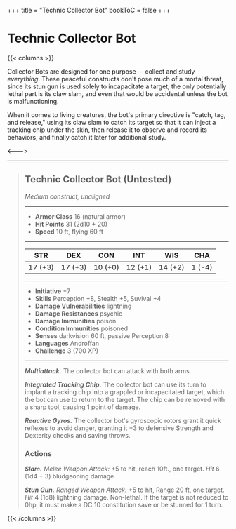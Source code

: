 +++
title = "Technic Collector Bot"
bookToC = false
+++

# Technic Collector Bot

{{< columns >}}

Collector Bots are designed for one purpose -- collect and study *everything*. These peaceful constructs don't pose much of a mortal threat, since its stun gun is used solely to incapacitate a target, the only potentially lethal part is its claw slam, and even that would be accidental unless the bot is malfunctioning.

When it comes to living creatures, the bot's primary directive is "catch, tag, and release," using its claw slam to catch its target so that it can inject a tracking chip under the skin, then release it to observe and record its behaviors, and finally catch it later for additional study.

<--->

<div class="phb">

___
> ## Technic Collector Bot (Untested)
>*Medium construct, unaligned*
> ___
> - **Armor Class** 16 (natural armor)
> - **Hit Points** 31 (2d10 + 20)
> - **Speed** 10 ft, flying 60 ft
>___
>|STR|DEX|CON|INT|WIS|CHA|
>|:---:|:---:|:---:|:---:|:---:|:---:|
>|17 (+3)|17 (+3)|10 (+0)|12 (+1)|14 (+2)|1 (-4)|
>___
> - **Initiative** +7
> - **Skills** Perception +8, Stealth +5, Suvival +4
> - **Damage Vulnerabilities** lightning
> - **Damage Resistances** psychic
> - **Damage Immunities** poison
> - **Condition Immunities** poisoned
> - **Senses** darkvision 60 ft, passive Perception 8
> - **Languages** Androffan
> - **Challenge** 3 (700 XP)
> ___
> ***Multiattack.*** The collector bot can attack with both arms.
>
> ***Integrated Tracking Chip.*** The collector bot can use its turn to implant a tracking chip into a grappled or incapacitated target, which the bot can use to return to the target. The chip can be removed with a sharp tool, causing 1 point of damage.
>
> ***Reactive Gyros.*** The collector bot's gyroscopic rotors grant it quick reflexes to avoid danger, granting it +3 to defensive Strength and Dexterity checks and saving throws.
> ### Actions
> ***Slam.*** *Melee Weapon Attack:* +5 to hit, reach 10ft., one target. *Hit* 6 (1d4 + 3) bludgeoning damage
>
> ***Stun Gun.*** *Ranged Weapon Attack:* +5 to hit, Range 20 ft, one target. *Hit* 4 (1d8) lightning damage. Non-lethal. If the target is not reduced to 0hp, it must make a DC 10 constitution save or be stunned for 1 turn.

</div>

{{< /columns >}}
